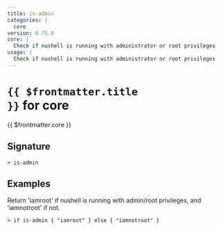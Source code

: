 ```yaml
---
title: is-admin
categories: |
  core
version: 0.75.0
core: |
  Check if nushell is running with administrator or root privileges
usage: |
  Check if nushell is running with administrator or root privileges
---
```


# <code>{{ $frontmatter.title }}</code> for core

<div class='command-title'>{{ $frontmatter.core }}</div>

## Signature

```> is-admin ```

## Examples

Return 'iamroot' if nushell is running with admin/root privileges, and 'iamnotroot' if not.
```shell
> if is-admin { "iamroot" } else { "iamnotroot" }
```
